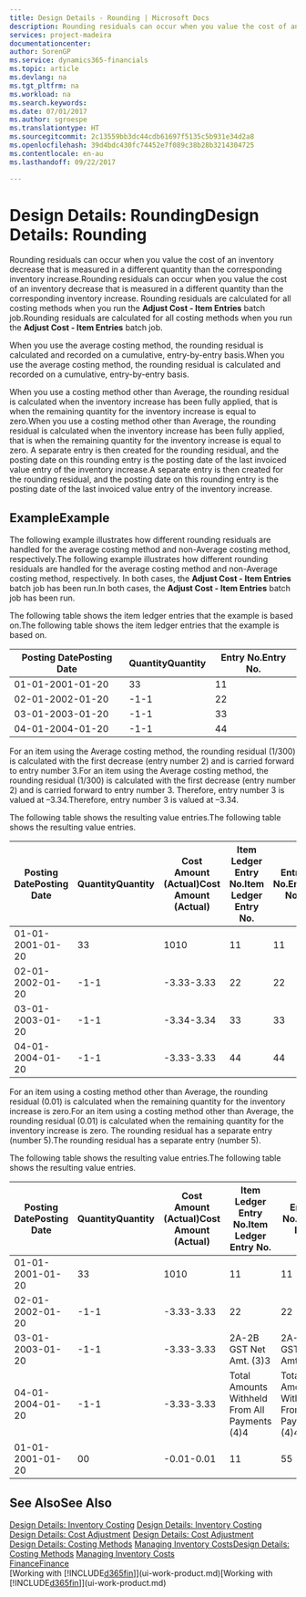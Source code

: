 ```yaml
---
title: Design Details - Rounding | Microsoft Docs
description: Rounding residuals can occur when you value the cost of an inventory decrease that is measured in a different quantity than the corresponding inventory increase. Rounding residuals are calculated for all costing methods when you run the **Adjust Cost - Item Entries** batch job.
services: project-madeira
documentationcenter: 
author: SorenGP
ms.service: dynamics365-financials
ms.topic: article
ms.devlang: na
ms.tgt_pltfrm: na
ms.workload: na
ms.search.keywords: 
ms.date: 07/01/2017
ms.author: sgroespe
ms.translationtype: HT
ms.sourcegitcommit: 2c13559bb3dc44cdb61697f5135c5b931e34d2a8
ms.openlocfilehash: 39d4bdc430fc74452e7f089c38b28b3214304725
ms.contentlocale: en-au
ms.lasthandoff: 09/22/2017

---
```

# <a name="design-details-rounding"></a><span data-ttu-id="40585-104">Design Details: Rounding</span><span class="sxs-lookup"><span data-stu-id="40585-104">Design Details: Rounding</span></span>
<span data-ttu-id="40585-105">Rounding residuals can occur when you value the cost of an inventory decrease that is measured in a different quantity than the corresponding inventory increase.</span><span class="sxs-lookup"><span data-stu-id="40585-105">Rounding residuals can occur when you value the cost of an inventory decrease that is measured in a different quantity than the corresponding inventory increase.</span></span> <span data-ttu-id="40585-106">Rounding residuals are calculated for all costing methods when you run the **Adjust Cost - Item Entries** batch job.</span><span class="sxs-lookup"><span data-stu-id="40585-106">Rounding residuals are calculated for all costing methods when you run the **Adjust Cost - Item Entries** batch job.</span></span>  

 <span data-ttu-id="40585-107">When you use the average costing method, the rounding residual is calculated and recorded on a cumulative, entry-by-entry basis.</span><span class="sxs-lookup"><span data-stu-id="40585-107">When you use the average costing method, the rounding residual is calculated and recorded on a cumulative, entry-by-entry basis.</span></span>  

 <span data-ttu-id="40585-108">When you use a costing method other than Average, the rounding residual is calculated when the inventory increase has been fully applied, that is when the remaining quantity for the inventory increase is equal to zero.</span><span class="sxs-lookup"><span data-stu-id="40585-108">When you use a costing method other than Average, the rounding residual is calculated when the inventory increase has been fully applied, that is when the remaining quantity for the inventory increase is equal to zero.</span></span> <span data-ttu-id="40585-109">A separate entry is then created for the rounding residual, and the posting date on this rounding entry is the posting date of the last invoiced value entry of the inventory increase.</span><span class="sxs-lookup"><span data-stu-id="40585-109">A separate entry is then created for the rounding residual, and the posting date on this rounding entry is the posting date of the last invoiced value entry of the inventory increase.</span></span>  

## <a name="example"></a><span data-ttu-id="40585-110">Example</span><span class="sxs-lookup"><span data-stu-id="40585-110">Example</span></span>  
 <span data-ttu-id="40585-111">The following example illustrates how different rounding residuals are handled for the average costing method and non-Average costing method, respectively.</span><span class="sxs-lookup"><span data-stu-id="40585-111">The following example illustrates how different rounding residuals are handled for the average costing method and non-Average costing method, respectively.</span></span> <span data-ttu-id="40585-112">In both cases, the **Adjust Cost - Item Entries** batch job has been run.</span><span class="sxs-lookup"><span data-stu-id="40585-112">In both cases, the **Adjust Cost - Item Entries** batch job has been run.</span></span>  

 <span data-ttu-id="40585-113">The following table shows the item ledger entries that the example is based on.</span><span class="sxs-lookup"><span data-stu-id="40585-113">The following table shows the item ledger entries that the example is based on.</span></span>  

|<span data-ttu-id="40585-114">Posting Date</span><span class="sxs-lookup"><span data-stu-id="40585-114">Posting Date</span></span>|<span data-ttu-id="40585-115">Quantity</span><span class="sxs-lookup"><span data-stu-id="40585-115">Quantity</span></span>|<span data-ttu-id="40585-116">Entry No.</span><span class="sxs-lookup"><span data-stu-id="40585-116">Entry No.</span></span>|  
|------------------|--------------|---------------|  
|<span data-ttu-id="40585-117">01-01-20</span><span class="sxs-lookup"><span data-stu-id="40585-117">01-01-20</span></span>|<span data-ttu-id="40585-118">3</span><span class="sxs-lookup"><span data-stu-id="40585-118">3</span></span>|<span data-ttu-id="40585-119">1</span><span class="sxs-lookup"><span data-stu-id="40585-119">1</span></span>|  
|<span data-ttu-id="40585-120">02-01-20</span><span class="sxs-lookup"><span data-stu-id="40585-120">02-01-20</span></span>|<span data-ttu-id="40585-121">-1</span><span class="sxs-lookup"><span data-stu-id="40585-121">-1</span></span>|<span data-ttu-id="40585-122">2</span><span class="sxs-lookup"><span data-stu-id="40585-122">2</span></span>|  
|<span data-ttu-id="40585-123">03-01-20</span><span class="sxs-lookup"><span data-stu-id="40585-123">03-01-20</span></span>|<span data-ttu-id="40585-124">-1</span><span class="sxs-lookup"><span data-stu-id="40585-124">-1</span></span>|<span data-ttu-id="40585-125">3</span><span class="sxs-lookup"><span data-stu-id="40585-125">3</span></span>|  
|<span data-ttu-id="40585-126">04-01-20</span><span class="sxs-lookup"><span data-stu-id="40585-126">04-01-20</span></span>|<span data-ttu-id="40585-127">-1</span><span class="sxs-lookup"><span data-stu-id="40585-127">-1</span></span>|<span data-ttu-id="40585-128">4</span><span class="sxs-lookup"><span data-stu-id="40585-128">4</span></span>|  

 <span data-ttu-id="40585-129">For an item using the Average costing method, the rounding residual (1/300) is calculated with the first decrease (entry number 2) and is carried forward to entry number 3.</span><span class="sxs-lookup"><span data-stu-id="40585-129">For an item using the Average costing method, the rounding residual (1/300) is calculated with the first decrease (entry number 2) and is carried forward to entry number 3.</span></span> <span data-ttu-id="40585-130">Therefore, entry number 3 is valued at –3.34.</span><span class="sxs-lookup"><span data-stu-id="40585-130">Therefore, entry number 3 is valued at –3.34.</span></span>  

 <span data-ttu-id="40585-131">The following table shows the resulting value entries.</span><span class="sxs-lookup"><span data-stu-id="40585-131">The following table shows the resulting value entries.</span></span>  

|<span data-ttu-id="40585-132">Posting Date</span><span class="sxs-lookup"><span data-stu-id="40585-132">Posting Date</span></span>|<span data-ttu-id="40585-133">Quantity</span><span class="sxs-lookup"><span data-stu-id="40585-133">Quantity</span></span>|<span data-ttu-id="40585-134">Cost Amount (Actual)</span><span class="sxs-lookup"><span data-stu-id="40585-134">Cost Amount (Actual)</span></span>|<span data-ttu-id="40585-135">Item Ledger Entry No.</span><span class="sxs-lookup"><span data-stu-id="40585-135">Item Ledger Entry No.</span></span>|<span data-ttu-id="40585-136">Entry No.</span><span class="sxs-lookup"><span data-stu-id="40585-136">Entry No.</span></span>|  
|------------------|--------------|----------------------------|---------------------------|---------------|  
|<span data-ttu-id="40585-137">01-01-20</span><span class="sxs-lookup"><span data-stu-id="40585-137">01-01-20</span></span>|<span data-ttu-id="40585-138">3</span><span class="sxs-lookup"><span data-stu-id="40585-138">3</span></span>|<span data-ttu-id="40585-139">10</span><span class="sxs-lookup"><span data-stu-id="40585-139">10</span></span>|<span data-ttu-id="40585-140">1</span><span class="sxs-lookup"><span data-stu-id="40585-140">1</span></span>|<span data-ttu-id="40585-141">1</span><span class="sxs-lookup"><span data-stu-id="40585-141">1</span></span>|  
|<span data-ttu-id="40585-142">02-01-20</span><span class="sxs-lookup"><span data-stu-id="40585-142">02-01-20</span></span>|<span data-ttu-id="40585-143">-1</span><span class="sxs-lookup"><span data-stu-id="40585-143">-1</span></span>|<span data-ttu-id="40585-144">-3.33</span><span class="sxs-lookup"><span data-stu-id="40585-144">-3.33</span></span>|<span data-ttu-id="40585-145">2</span><span class="sxs-lookup"><span data-stu-id="40585-145">2</span></span>|<span data-ttu-id="40585-146">2</span><span class="sxs-lookup"><span data-stu-id="40585-146">2</span></span>|  
|<span data-ttu-id="40585-147">03-01-20</span><span class="sxs-lookup"><span data-stu-id="40585-147">03-01-20</span></span>|<span data-ttu-id="40585-148">-1</span><span class="sxs-lookup"><span data-stu-id="40585-148">-1</span></span>|<span data-ttu-id="40585-149">-3.34</span><span class="sxs-lookup"><span data-stu-id="40585-149">-3.34</span></span>|<span data-ttu-id="40585-150">3</span><span class="sxs-lookup"><span data-stu-id="40585-150">3</span></span>|<span data-ttu-id="40585-151">3</span><span class="sxs-lookup"><span data-stu-id="40585-151">3</span></span>|  
|<span data-ttu-id="40585-152">04-01-20</span><span class="sxs-lookup"><span data-stu-id="40585-152">04-01-20</span></span>|<span data-ttu-id="40585-153">-1</span><span class="sxs-lookup"><span data-stu-id="40585-153">-1</span></span>|<span data-ttu-id="40585-154">-3.33</span><span class="sxs-lookup"><span data-stu-id="40585-154">-3.33</span></span>|<span data-ttu-id="40585-155">4</span><span class="sxs-lookup"><span data-stu-id="40585-155">4</span></span>|<span data-ttu-id="40585-156">4</span><span class="sxs-lookup"><span data-stu-id="40585-156">4</span></span>|  

 <span data-ttu-id="40585-157">For an item using a costing method other than Average, the rounding residual (0.01) is calculated when the remaining quantity for the inventory increase is zero.</span><span class="sxs-lookup"><span data-stu-id="40585-157">For an item using a costing method other than Average, the rounding residual (0.01) is calculated when the remaining quantity for the inventory increase is zero.</span></span> <span data-ttu-id="40585-158">The rounding residual has a separate entry (number 5).</span><span class="sxs-lookup"><span data-stu-id="40585-158">The rounding residual has a separate entry (number 5).</span></span>  

 <span data-ttu-id="40585-159">The following table shows the resulting value entries.</span><span class="sxs-lookup"><span data-stu-id="40585-159">The following table shows the resulting value entries.</span></span>  

|<span data-ttu-id="40585-160">Posting Date</span><span class="sxs-lookup"><span data-stu-id="40585-160">Posting Date</span></span>|<span data-ttu-id="40585-161">Quantity</span><span class="sxs-lookup"><span data-stu-id="40585-161">Quantity</span></span>|<span data-ttu-id="40585-162">Cost Amount (Actual)</span><span class="sxs-lookup"><span data-stu-id="40585-162">Cost Amount (Actual)</span></span>|<span data-ttu-id="40585-163">Item Ledger Entry No.</span><span class="sxs-lookup"><span data-stu-id="40585-163">Item Ledger Entry No.</span></span>|<span data-ttu-id="40585-164">Entry No.</span><span class="sxs-lookup"><span data-stu-id="40585-164">Entry No.</span></span>|  
|------------------|--------------|----------------------------|---------------------------|---------------|  
|<span data-ttu-id="40585-165">01-01-20</span><span class="sxs-lookup"><span data-stu-id="40585-165">01-01-20</span></span>|<span data-ttu-id="40585-166">3</span><span class="sxs-lookup"><span data-stu-id="40585-166">3</span></span>|<span data-ttu-id="40585-167">10</span><span class="sxs-lookup"><span data-stu-id="40585-167">10</span></span>|<span data-ttu-id="40585-168">1</span><span class="sxs-lookup"><span data-stu-id="40585-168">1</span></span>|<span data-ttu-id="40585-169">1</span><span class="sxs-lookup"><span data-stu-id="40585-169">1</span></span>|  
|<span data-ttu-id="40585-170">02-01-20</span><span class="sxs-lookup"><span data-stu-id="40585-170">02-01-20</span></span>|<span data-ttu-id="40585-171">-1</span><span class="sxs-lookup"><span data-stu-id="40585-171">-1</span></span>|<span data-ttu-id="40585-172">-3.33</span><span class="sxs-lookup"><span data-stu-id="40585-172">-3.33</span></span>|<span data-ttu-id="40585-173">2</span><span class="sxs-lookup"><span data-stu-id="40585-173">2</span></span>|<span data-ttu-id="40585-174">2</span><span class="sxs-lookup"><span data-stu-id="40585-174">2</span></span>|  
|<span data-ttu-id="40585-175">03-01-20</span><span class="sxs-lookup"><span data-stu-id="40585-175">03-01-20</span></span>|<span data-ttu-id="40585-176">-1</span><span class="sxs-lookup"><span data-stu-id="40585-176">-1</span></span>|<span data-ttu-id="40585-177">-3.33</span><span class="sxs-lookup"><span data-stu-id="40585-177">-3.33</span></span>|<span data-ttu-id="40585-178">2A-2B GST Net Amt. (3)</span><span class="sxs-lookup"><span data-stu-id="40585-178">3</span></span>|<span data-ttu-id="40585-179">2A-2B GST Net Amt. (3)</span><span class="sxs-lookup"><span data-stu-id="40585-179">3</span></span>|  
|<span data-ttu-id="40585-180">04-01-20</span><span class="sxs-lookup"><span data-stu-id="40585-180">04-01-20</span></span>|<span data-ttu-id="40585-181">-1</span><span class="sxs-lookup"><span data-stu-id="40585-181">-1</span></span>|<span data-ttu-id="40585-182">-3.33</span><span class="sxs-lookup"><span data-stu-id="40585-182">-3.33</span></span>|<span data-ttu-id="40585-183">Total Amounts Withheld From All Payments (4)</span><span class="sxs-lookup"><span data-stu-id="40585-183">4</span></span>|<span data-ttu-id="40585-184">Total Amounts Withheld From All Payments (4)</span><span class="sxs-lookup"><span data-stu-id="40585-184">4</span></span>|  
|<span data-ttu-id="40585-185">01-01-20</span><span class="sxs-lookup"><span data-stu-id="40585-185">01-01-20</span></span>|<span data-ttu-id="40585-186">0</span><span class="sxs-lookup"><span data-stu-id="40585-186">0</span></span>|<span data-ttu-id="40585-187">-0.01</span><span class="sxs-lookup"><span data-stu-id="40585-187">-0.01</span></span>|<span data-ttu-id="40585-188">1</span><span class="sxs-lookup"><span data-stu-id="40585-188">1</span></span>|<span data-ttu-id="40585-189">5</span><span class="sxs-lookup"><span data-stu-id="40585-189">5</span></span>|  

## <a name="see-also"></a><span data-ttu-id="40585-190">See Also</span><span class="sxs-lookup"><span data-stu-id="40585-190">See Also</span></span>  
 <span data-ttu-id="40585-191">[Design Details: Inventory Costing](design-details-inventory-costing.md) </span><span class="sxs-lookup"><span data-stu-id="40585-191">[Design Details: Inventory Costing](design-details-inventory-costing.md) </span></span>  
 <span data-ttu-id="40585-192">[Design Details: Cost Adjustment](design-details-cost-adjustment.md) </span><span class="sxs-lookup"><span data-stu-id="40585-192">[Design Details: Cost Adjustment](design-details-cost-adjustment.md) </span></span>  
 <span data-ttu-id="40585-193">[Design Details: Costing Methods](design-details-costing-methods.md) [Managing Inventory Costs](finance-manage-inventory-costs.md)</span><span class="sxs-lookup"><span data-stu-id="40585-193">[Design Details: Costing Methods](design-details-costing-methods.md) [Managing Inventory Costs](finance-manage-inventory-costs.md)</span></span>  
 [<span data-ttu-id="40585-194">Finance</span><span class="sxs-lookup"><span data-stu-id="40585-194">Finance</span></span>](finance.md)  
 <span data-ttu-id="40585-195">[Working with [!INCLUDE[d365fin](includes/d365fin_md.md)]](ui-work-product.md)</span><span class="sxs-lookup"><span data-stu-id="40585-195">[Working with [!INCLUDE[d365fin](includes/d365fin_md.md)]](ui-work-product.md)</span></span>

